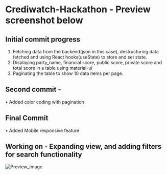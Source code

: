# Crediwatch-Hackathon - Preview screenshot below

## Initial commit progress 
1. Fetching data from the backend(json in this case), destructuring data fetched and using React hooks(useState) to store and set state.
2. Displaying party_name, financial score, public score, private score and total score in a table using material-ui
3. Paginating the table to show 10 data items per page.

## Second commit - 
• Added color coding with pagination

## Final Commit
• Added Mobile responsive feature

## Working on - Expanding view, and adding filters for search functionality

![Preview_Image](https://user-images.githubusercontent.com/57009942/208235188-77694fb0-7b4c-444f-b9f7-d5363dfcfa14.png)
